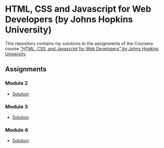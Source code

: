 # HTML, CSS and Javascript for Web Developers (by Johns Hopkins University)

This repository contains my solutions to the assignments of the Coursera course
["HTML, CSS, and Javascript for Web Developers" by Johns Hopkins University](https://www.coursera.org/learn/html-css-javascript-for-web-developers).

## Assignments

### Module 2
* [Solution](https://arshitsinghal.github.io/HTML-CSS-and-javascript-for-web-Development/module2/)


### Module 3
* [Solution](https://arshitsinghal.github.io/HTML-CSS-and-javascript-for-web-Development/module3/)

### Module 4
* [Solution](https://arshitsinghal.github.io/HTML-CSS-and-javascript-for-web-Development/module4/)
